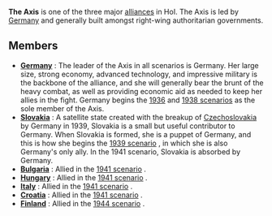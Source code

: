 **The Axis** is one of the three major
[alliances](/wiki/index.php?title=Alliance&action=edit&redlink=1 "Alliance (page does not exist)")
in HoI. The Axis is led by [Germany](/wiki/Germany "Germany") and
generally built amongst right-wing authoritarian governments.

##  Members 

-   **[Germany](/wiki/Germany "Germany")** : The leader of the Axis in
    all scenarios is Germany. Her large size, strong economy, advanced
    technology, and impressive military is the backbone of the alliance,
    and she will generally bear the brunt of the heavy combat, as well
    as providing economic aid as needed to keep her allies in the fight.
    Germany begins the
    [1936](/wiki/index.php?title=1936_scenario&action=edit&redlink=1 "1936 scenario (page does not exist)")
    and [1938
    scenarios](/wiki/index.php?title=1938_scenario&action=edit&redlink=1 "1938 scenario (page does not exist)")
    as the sole member of the Axis.
-   **[Slovakia](/wiki/Slovakia "Slovakia")** : A satellite state
    created with the breakup of
    [Czechoslovakia](/wiki/Czechoslovakia "Czechoslovakia") by Germany
    in 1939, Slovakia is a small but useful contributor to Germany. When
    Slovakia is formed, she is a puppet of Germany, and this is how she
    begins the [1939
    scenario](/wiki/index.php?title=1939_scenario&action=edit&redlink=1 "1939 scenario (page does not exist)")
    , in which she is also Germany's only ally. In the 1941 scenario,
    Slovakia is absorbed by Germany.
-   **[Bulgaria](/wiki/Bulgaria "Bulgaria")** : Allied in the [1941
    scenario](/wiki/index.php?title=1941_scenario&action=edit&redlink=1 "1941 scenario (page does not exist)")
    .
-   **[Hungary](/wiki/Hungary "Hungary")** : Allied in the [1941
    scenario](/wiki/index.php?title=1941_scenario&action=edit&redlink=1 "1941 scenario (page does not exist)")
    .
-   **[Italy](/wiki/Italy "Italy")** : Allied in the [1941
    scenario](/wiki/index.php?title=1941_scenario&action=edit&redlink=1 "1941 scenario (page does not exist)")
    .
-   **[Croatia](/wiki/index.php?title=Croatia&action=edit&redlink=1 "Croatia (page does not exist)")**
    : Allied in the [1941
    scenario](/wiki/index.php?title=1941_scenario&action=edit&redlink=1 "1941 scenario (page does not exist)")
    .
-   **[Finland](/wiki/Finland "Finland")** : Allied in the [1944
    scenario](/wiki/index.php?title=1944_scenario&action=edit&redlink=1 "1944 scenario (page does not exist)")
    .

